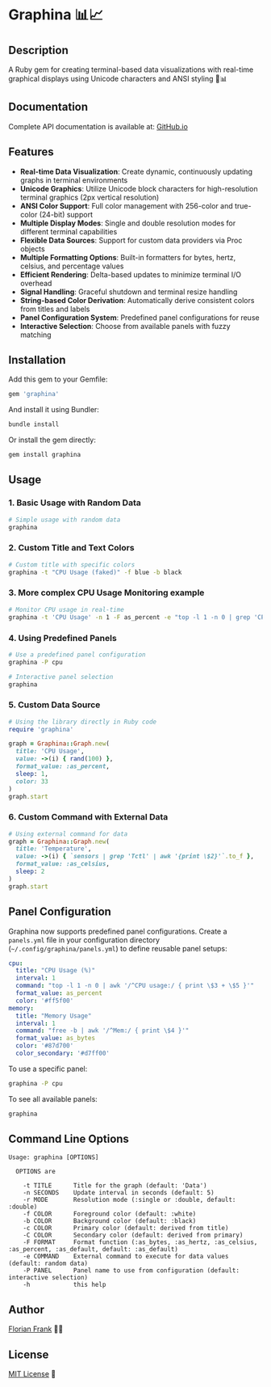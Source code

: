 # Graphina 📊📈

## Description

A Ruby gem for creating terminal-based data visualizations with real-time
graphical displays using Unicode characters and ANSI styling 🎨📊

## Documentation

Complete API documentation is available at: [GitHub.io](https://flori.github.io/graphina/)


## Features

- **Real-time Data Visualization**: Create dynamic, continuously updating
  graphs in terminal environments
- **Unicode Graphics**: Utilize Unicode block characters for high-resolution
  terminal graphics (2px vertical resolution)
- **ANSI Color Support**: Full color management with 256-color and true-color
  (24-bit) support
- **Multiple Display Modes**: Single and double resolution modes for different
  terminal capabilities
- **Flexible Data Sources**: Support for custom data providers via Proc objects
- **Multiple Formatting Options**: Built-in formatters for bytes, hertz,
  celsius, and percentage values
- **Efficient Rendering**: Delta-based updates to minimize terminal I/O
  overhead
- **Signal Handling**: Graceful shutdown and terminal resize handling
- **String-based Color Derivation**: Automatically derive consistent colors
  from titles and labels
- **Panel Configuration System**: Predefined panel configurations for reuse
- **Interactive Selection**: Choose from available panels with fuzzy matching

## Installation

Add this gem to your Gemfile:

```ruby
gem 'graphina'
```

And install it using Bundler:

```bash
bundle install
```

Or install the gem directly:

```bash
gem install graphina
```

## Usage

### 1. Basic Usage with Random Data

```bash
# Simple usage with random data
graphina
```

### 2. Custom Title and Text Colors

```bash
# Custom title with specific colors
graphina -t "CPU Usage (faked)" -f blue -b black
```

### 3. More complex CPU Usage Monitoring example

```bash
# Monitor CPU usage in real-time
graphina -t 'CPU Usage' -n 1 -F as_percent -e "top -l 1 -n 0 | grep 'CPU usage' | awk '{print \$3+\$5}' | sed 's/%//'"
```

### 4. Using Predefined Panels

```bash
# Use a predefined panel configuration
graphina -P cpu

# Interactive panel selection
graphina
```

### 5. Custom Data Source

```ruby
# Using the library directly in Ruby code
require 'graphina'

graph = Graphina::Graph.new(
  title: 'CPU Usage',
  value: ->(i) { rand(100) },
  format_value: :as_percent,
  sleep: 1,
  color: 33
)
graph.start
```

### 6. Custom Command with External Data

```ruby
# Using external command for data
graph = Graphina::Graph.new(
  title: 'Temperature',
  value: ->(i) { `sensors | grep 'Tctl' | awk '{print \$2}'`.to_f },
  format_value: :as_celsius,
  sleep: 2
)
graph.start
```

## Panel Configuration

Graphina now supports predefined panel configurations. Create a `panels.yml` file in your configuration directory (`~/.config/graphina/panels.yml`) to define reusable panel setups:

```yaml
cpu:
  title: "CPU Usage (%)"
  interval: 1
  command: "top -l 1 -n 0 | awk '/^CPU usage:/ { print \$3 + \$5 }'"
  format_value: as_percent
  color: '#ff5f00'
memory:
  title: "Memory Usage"
  interval: 1
  command: "free -b | awk '/^Mem:/ { print \$4 }'"
  format_value: as_bytes
  color: '#87d700'
  color_secondary: '#d7ff00'
```

To use a specific panel:
```bash
graphina -P cpu
```

To see all available panels:
```bash
graphina
```

## Command Line Options

```
Usage: graphina [OPTIONS]

  OPTIONS are

    -t TITLE      Title for the graph (default: 'Data')
    -n SECONDS    Update interval in seconds (default: 5)
    -r MODE       Resolution mode (:single or :double, default: :double)
    -f COLOR      Foreground color (default: :white)
    -b COLOR      Background color (default: :black)
    -c COLOR      Primary color (default: derived from title)
    -C COLOR      Secondary color (default: derived from primary)
    -F FORMAT     Format function (:as_bytes, :as_hertz, :as_celsius, :as_percent, :as_default, default: :as_default)
    -e COMMAND    External command to execute for data values (default: random data)
    -P PANEL      Panel name to use from configuration (default: interactive selection)
    -h            this help
```

## Author

[Florian Frank](mailto:flori@ping.de) 🧑‍💻

## License

[MIT License](./LICENSE) 📄
